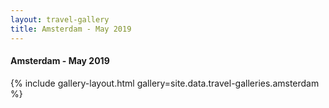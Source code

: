 ```yaml
---
layout: travel-gallery
title: Amsterdam - May 2019
---
```


<h4>Amsterdam - May 2019</h4>
{% include gallery-layout.html gallery=site.data.travel-galleries.amsterdam %}